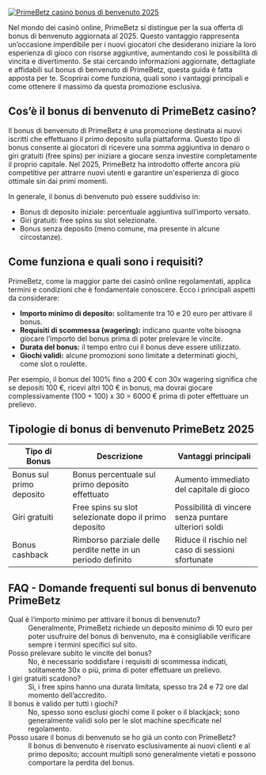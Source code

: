 [![PrimeBetz casino bonus di benvenuto 2025](https://123-caf.pages.dev/gitsignup.png)](https://vrmoo.ru/Bt82HjjY)

<p>Nel mondo dei casinò online, PrimeBetz si distingue per la sua offerta di bonus di benvenuto aggiornata al 2025. Questo vantaggio rappresenta un’occasione imperdibile per i nuovi giocatori che desiderano iniziare la loro esperienza di gioco con risorse aggiuntive, aumentando così le possibilità di vincita e divertimento. Se stai cercando informazioni aggiornate, dettagliate e affidabili sul bonus di benvenuto di PrimeBetz, questa guida è fatta apposta per te. Scoprirai come funziona, quali sono i vantaggi principali e come ottenere il massimo da questa promozione esclusiva.</p>  <h2>Cos’è il bonus di benvenuto di PrimeBetz casino?</h2> <p>Il bonus di benvenuto di PrimeBetz è una promozione destinata ai nuovi iscritti che effettuano il primo deposito sulla piattaforma. Questo tipo di bonus consente ai giocatori di ricevere una somma aggiuntiva in denaro o giri gratuiti (free spins) per iniziare a giocare senza investire completamente il proprio capitale. Nel 2025, PrimeBetz ha introdotto offerte ancora più competitive per attrarre nuovi utenti e garantire un'esperienza di gioco ottimale sin dai primi momenti.</p> <p>In generale, il bonus di benvenuto può essere suddiviso in:</p> <ul>   <li>Bonus di deposito iniziale: percentuale aggiuntiva sull’importo versato.</li>   <li>Giri gratuiti: free spins su slot selezionate.</li>   <li>Bonus senza deposito (meno comune, ma presente in alcune circostanze).</li> </ul>  <h2>Come funziona e quali sono i requisiti?</h2> <p>PrimeBetz, come la maggior parte dei casinò online regolamentati, applica termini e condizioni che è fondamentale conoscere. Ecco i principali aspetti da considerare:</p> <ul>   <li><strong>Importo minimo di deposito:</strong> solitamente tra 10 e 20 euro per attivare il bonus.</li>   <li><strong>Requisiti di scommessa (wagering):</strong> indicano quante volte bisogna giocare l’importo del bonus prima di poter prelevare le vincite.</li>   <li><strong>Durata del bonus:</strong> il tempo entro cui il bonus deve essere utilizzato.</li>   <li><strong>Giochi validi:</strong> alcune promozioni sono limitate a determinati giochi, come slot o roulette.</li> </ul> <p>Per esempio, il bonus del 100% fino a 200 € con 30x wagering significa che se depositi 100 €, ricevi altri 100 € in bonus, ma dovrai giocare complessivamente (100 + 100) x 30 = 6000 € prima di poter effettuare un prelievo.</p>  <h2>Tipologie di bonus di benvenuto PrimeBetz 2025</h2> <table>   <thead>     <tr>       <th>Tipo di Bonus</th>       <th>Descrizione</th>       <th>Vantaggi principali</th>     </tr>   </thead>   <tbody>     <tr>       <td>Bonus sul primo deposito</td>       <td>Bonus percentuale sul primo deposito effettuato</td>       <td>Aumento immediato del capitale di gioco</td>     </tr>     <tr>       <td>Giri gratuiti</td>       <td>Free spins su slot selezionate dopo il primo deposito</td>       <td>Possibilità di vincere senza puntare ulteriori soldi</td>     </tr>     <tr>       <td>Bonus cashback</td>       <td>Rimborso parziale delle perdite nette in un periodo definito</td>       <td>Riduce il rischio nel caso di sessioni sfortunate</td>     </tr>   </tbody> </table>  <h2>FAQ - Domande frequenti sul bonus di benvenuto PrimeBetz</h2> <dl>   <dt>Qual è l’importo minimo per attivare il bonus di benvenuto?</dt>   <dd>Generalmente, PrimeBetz richiede un deposito minimo di 10 euro per poter usufruire del bonus di benvenuto, ma è consigliabile verificare sempre i termini specifici sul sito.</dd>   <dt>Posso prelevare subito le vincite del bonus?</dt>   <dd>No, è necessario soddisfare i requisiti di scommessa indicati, solitamente 30x o più, prima di poter effettuare un prelievo.</dd>   <dt>I giri gratuiti scadono?</dt>   <dd>Sì, i free spins hanno una durata limitata, spesso tra 24 e 72 ore dal momento dell’accredito.</dd>   <dt>Il bonus è valido per tutti i giochi?</dt>   <dd>No, spesso sono esclusi giochi come il poker o il blackjack; sono generalmente validi solo per le slot machine specificate nel regolamento.</dd>   <dt>Posso usare il bonus di benvenuto se ho già un conto con PrimeBetz?</dt>   <dd>Il bonus di benvenuto è riservato esclusivamente ai nuovi clienti e al primo deposito; account multipli sono generalmente vietati e possono comportare la perdita del bonus.</dd> </dl>
